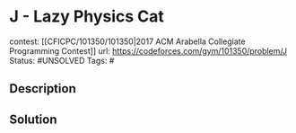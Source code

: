 # J - Lazy Physics Cat

contest: [[CFICPC/101350/101350|2017 ACM Arabella Collegiate Programming Contest]]
url: https://codeforces.com/gym/101350/problem/J
Status: #UNSOLVED
Tags: #

## Description

## Solution

